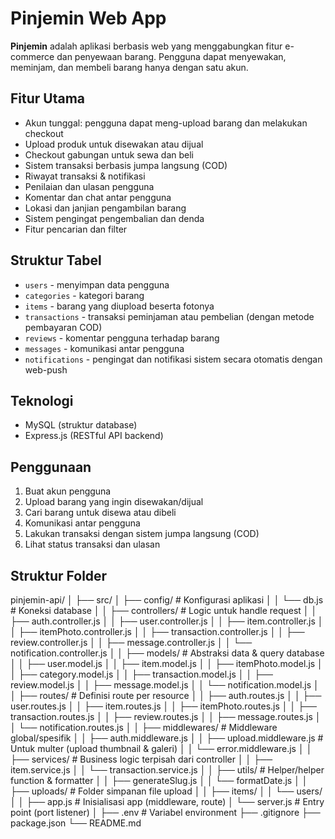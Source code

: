 # Pinjemin Web App

**Pinjemin** adalah aplikasi berbasis web yang menggabungkan fitur e-commerce dan penyewaan barang. Pengguna dapat menyewakan, meminjam, dan membeli barang hanya dengan satu akun.

## Fitur Utama

- Akun tunggal: pengguna dapat meng-upload barang dan melakukan checkout
- Upload produk untuk disewakan atau dijual
- Checkout gabungan untuk sewa dan beli
- Sistem transaksi berbasis jumpa langsung (COD)
- Riwayat transaksi & notifikasi
- Penilaian dan ulasan pengguna
- Komentar dan chat antar pengguna
- Lokasi dan janjian pengambilan barang
- Sistem pengingat pengembalian dan denda
- Fitur pencarian dan filter

## Struktur Tabel

- `users` - menyimpan data pengguna
- `categories` - kategori barang
- `items` - barang yang diupload beserta fotonya
- `transactions` - transaksi peminjaman atau pembelian (dengan metode pembayaran COD)
- `reviews` - komentar pengguna terhadap barang
- `messages` - komunikasi antar pengguna
- `notifications` - pengingat dan notifikasi sistem secara otomatis dengan web-push

## Teknologi

- MySQL (struktur database)
- Express.js (RESTful API backend)

## Penggunaan

1. Buat akun pengguna
2. Upload barang yang ingin disewakan/dijual
3. Cari barang untuk disewa atau dibeli
4. Komunikasi antar pengguna
5. Lakukan transaksi dengan sistem jumpa langsung (COD)
6. Lihat status transaksi dan ulasan

## Struktur Folder

pinjemin-api/
│
├── src/
│ ├── config/ # Konfigurasi aplikasi
│ │ └── db.js # Koneksi database
│
│ ├── controllers/ # Logic untuk handle request
│ │ ├── auth.controller.js
│ │ ├── user.controller.js
│ │ ├── item.controller.js
│ │ ├── itemPhoto.controller.js
│ │ ├── transaction.controller.js
│ │ ├── review.controller.js
│ │ ├── message.controller.js
│ │ └── notification.controller.js
│
│ ├── models/ # Abstraksi data & query database
│ │ ├── user.model.js
│ │ ├── item.model.js
│ │ ├── itemPhoto.model.js
│ │ ├── category.model.js
│ │ ├── transaction.model.js
│ │ ├── review.model.js
│ │ ├── message.model.js
│ │ └── notification.model.js
│
│ ├── routes/ # Definisi route per resource
│ │ ├── auth.routes.js
│ │ ├── user.routes.js
│ │ ├── item.routes.js
│ │ ├── itemPhoto.routes.js
│ │ ├── transaction.routes.js
│ │ ├── review.routes.js
│ │ ├── message.routes.js
│ │ └── notification.routes.js
│
│ ├── middlewares/ # Middleware global/spesifik
│ │ ├── auth.middleware.js
│ │ ├── upload.middleware.js # Untuk multer (upload thumbnail & galeri)
│ │ └── error.middleware.js
│
│ ├── services/ # Business logic terpisah dari controller
│ │ ├── item.service.js
│ │ └── transaction.service.js
│
│ ├── utils/ # Helper/helper function & formatter
│ │ ├── generateSlug.js
│ │ └── formatDate.js
│
│ ├── uploads/ # Folder simpanan file upload
│ │ ├── items/
│ │ └── users/
│
│ ├── app.js # Inisialisasi app (middleware, route)
│ └── server.js # Entry point (port listener)
│
├── .env # Variabel environment
├── .gitignore
├── package.json
└── README.md
